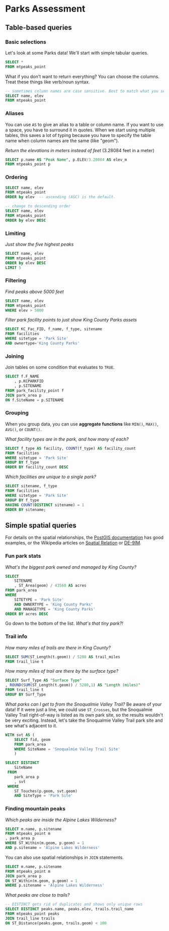 # Parks Assessment

## Table-based queries

### Basic selections

Let's look at some Parks data! We'll start with simple tabular queries.

```sql
SELECT * 
FROM mtpeaks_point
```

What if you don't want to return everything? You can choose the columns. Treat these things like verb/noun syntax.

```sql
-- sometimes column names are case sensitive. Best to match what you see.
SELECT name, elev
FROM mtpeaks_point
```

### Aliases
You can use `AS` to give an alias to a table or column name. If you want to use a space, you have to surround it in quotes. When we start using multiple tables, this saves a lot of typing because you have to specify the table name when column names are the same (like "geom").

*Return the elevations in meters instead of feet*
(3.28084 feet in a meter)

```sql
SELECT p.name AS "Peak Name", p.ELEV/3.28084 AS elev_m
FROM mtpeaks_point p  
```

### Ordering
```sql
SELECT name, elev
FROM mtpeaks_point
ORDER by elev  -- ascending (ASC) is the default.
```

```sql
-- change to descending order
SELECT name, elev
FROM mtpeaks_point
ORDER by elev DESC
```

### Limiting

*Just show the five highest peaks*
```sql
SELECT name, elev
FROM mtpeaks_point
ORDER by elev DESC
LIMIT 5
```

### Filtering

*Find peaks above 5000 feet*

```sql
SELECT name, elev
FROM mtpeaks_point
WHERE elev > 5000
```

*Filter park facility points to just show King County Parks assets*

```sql
SELECT KC_Fac_FID, f_name, f_type, sitename
FROM facilities
WHERE sitetype = 'Park Site'
AND ownertype='King County Parks'
```

### Joining

Join tables on some condition that evaluates to `TRUE`.

```sql
SELECT f.F_NAME
    , p.KCPARKFID
    , p.SITENAME
FROM park_facility_point f
JOIN park_area p
ON f.SiteName = p.SITENAME
```

### Grouping

When you group data, you can use **aggregate functions** like `MIN()`, `MAX()`, `AVG()`, or `COUNT()`.

*What facility types are in the park, and how many of each?*

```sql
SELECT f_type AS facility, COUNT(f_type) AS facility_count
FROM facilities
WHERE sitetype = 'Park Site'
GROUP BY f_type
ORDER BY facility_count DESC
```

*Which facilities are unique to a single park?*

```sql
SELECT sitename, f_type
FROM facilities
WHERE sitetype = 'Park Site'
GROUP BY f_type
HAVING COUNT(DISTINCT sitename) = 1 
ORDER BY sitename;
```

## Simple spatial queries

For details on the spatial relationships, the [PostGIS documentation](https://postgis.net/docs/reference.html#Spatial_Relationships_Measurements) has good examples, or the Wikipedia articles on [Spatial Relation](https://en.wikipedia.org/wiki/Spatial_relation) or [DE-9IM](https://en.wikipedia.org/wiki/DE-9IM).

### Fun park stats

*What's the biggest park owned and managed by King County?*

```sql
SELECT
	SITENAME
	, ST_Area(geom) / 43560 AS acres
FROM park_area
WHERE
	SITETYPE = 'Park Site'
	AND OWNERTYPE = 'King County Parks'
	AND MANAGETYPE = 'King County Parks'
ORDER BY acres DESC
```
Go down to the bottom of the list. *What's that tiny park?!*

### Trail info

*How many miles of trails are there in King County?*

```sql
SELECT SUM(ST_Length(t.geom)) / 5280 AS trail_miles
FROM trail_line t
```

*How many miles of trail are there by the surface type?*
```sql
SELECT Surf_Type AS "Surface Type"
, ROUND(SUM(ST_Length(t.geom)) / 5280,1) AS "Length (miles)"
FROM trail_line t
GROUP BY Surf_Type
```

*What parks can I get to from the Snoqualmie Valley Trail?*
Be aware of your data! If it were just a line, we could use `ST_Crosses`, but the Snoqualmie Valley Trail right-of-way is listed as its own park site, so the results wouldn't be very exciting. Instead, let's take the Snoqualmie Valley Trail park site and see what's adjacent to it.

```sql
WITH svt AS (
	SELECT fid, geom
	FROM park_area
	WHERE SiteName = 'Snoqualmie Valley Trail Site'
	)

SELECT DISTINCT
	SiteName
 FROM
	park_area p
	, svt
 WHERE
	ST_Touches(p.geom, svt.geom)
	AND SiteType = 'Park Site'
```

### Finding mountain peaks

*Which peaks are inside the Alpine Lakes Wilderness?*

```sql
SELECT m.name, p.sitename
FROM mtpeaks_point m
, park_area p
WHERE ST_Within(m.geom, p.geom) = 1 
AND p.sitename = 'Alpine Lakes Wilderness'
```

You can also use spatial relationships in `JOIN` statements.

```sql
SELECT m.name, p.sitename
FROM mtpeaks_point m
JOIN park_area p
ON ST_Within(m.geom, p.geom) = 1 
WHERE p.sitename = 'Alpine Lakes Wilderness'
```

*What peaks are close to trails?*

```sql
-- DISTINCT gets rid of duplicates and shows only unique rows
SELECT DISTINCT peaks.name, peaks.elev, trails.trail_name
FROM mtpeaks_point peaks
JOIN trail_line trails
ON ST_Distance(peaks.geom, trails.geom) < 100
```
